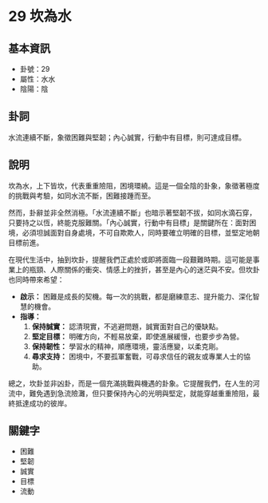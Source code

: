 # 29 坎為水

## 基本資訊
- 卦號：29
- 屬性：水水
- 陰陽：陰

## 卦詞
水流連續不斷，象徵困難與堅韌；內心誠實，行動中有目標，則可達成目標。

## 說明
坎為水，上下皆坎，代表重重險阻，困境環繞。這是一個全陰的卦象，象徵著極度的挑戰與考驗，如同水流不斷，困難接踵而至。

然而，卦辭並非全然消極。「水流連續不斷」也暗示著堅韌不拔，如同水滴石穿，只要持之以恆，終能克服難關。「內心誠實，行動中有目標」是關鍵所在：面對困境，必須坦誠面對自身處境，不可自欺欺人，同時要確立明確的目標，並堅定地朝目標前進。

在現代生活中，抽到坎卦，提醒我們正處於或即將面臨一段艱難時期。這可能是事業上的瓶頸、人際關係的衝突、情感上的挫折，甚至是內心的迷茫與不安。但坎卦也同時帶來希望：

*   **啟示：** 困難是成長的契機。每一次的挑戰，都是磨練意志、提升能力、深化智慧的機會。
*   **指導：**
    1.  **保持誠實：** 認清現實，不逃避問題，誠實面對自己的優缺點。
    2.  **堅定目標：** 明確方向，不輕易放棄，即使進展緩慢，也要步步為營。
    3.  **保持韌性：** 學習水的精神，順應環境，靈活應變，以柔克剛。
    4.  **尋求支持：** 困境中，不要孤軍奮戰，可尋求信任的親友或專業人士的協助。

總之，坎卦並非凶卦，而是一個充滿挑戰與機遇的卦象。它提醒我們，在人生的河流中，難免遇到急流險灘，但只要保持內心的光明與堅定，就能穿越重重險阻，最終抵達成功的彼岸。

## 關鍵字
- 困難
- 堅韌
- 誠實
- 目標
- 流動
